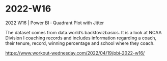 # 2022-W16
2022 W16 | Power BI : Quadrant Plot with Jitter

The dataset comes from data.world’s backtovizbasics. It is a look at NCAA Division I coaching records and includes information regarding a coach, their tenure, record, winning percentage and school where they coach.

https://www.workout-wednesday.com/2022/04/19/pbi-2022-w16/
